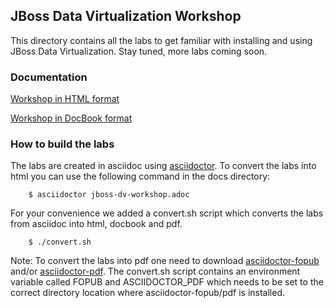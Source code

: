 ## JBoss Data Virtualization Workshop
This directory contains all the labs to get familiar with installing and using JBoss Data Virtualization.
Stay tuned, more labs coming soon.

### Documentation

[Workshop in HTML format](http://htmlpreview.github.io/?https://raw.githubusercontent.com/DataVirtualizationByExample/DVWorkshop/master/docs/jboss-dv-workshop.html#_create_relational_model_from_wsdl)

[Workshop in DocBook format](https://github.com/DataVirtualizationByExample/DVWorkshop/raw/master/docs/jboss-dv-workshop.xml)

### How to build the labs
The labs are created in asciidoc using [asciidoctor](http://asciidoctor.org/).
To convert the labs into html you can use the following command in the docs directory:

        $ asciidoctor jboss-dv-workshop.adoc

For your convenience we added a convert.sh script which converts the labs from asciidoc into html, docbook and pdf.

        $ ./convert.sh

Note: To convert the labs into pdf one need to download [asciidoctor-fopub](https://github.com/asciidoctor/asciidoctor-fopub) and/or [asciidoctor-pdf](https://github.com/opendevise/asciidoctor-pdf). The convert.sh script contains an environment variable called FOPUB and ASCIIDOCTOR_PDF which needs to be set to the correct directory location where asciidoctor-fopub/pdf is installed.
